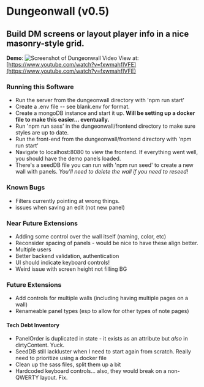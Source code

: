 # Dungeonwall (v0.5)
## Build DM screens or layout player info in a nice masonry-style grid.

**Demo**:
![Screenshot of Dungeonwall Video](https://emulrooney.github.io/images/project-Dungeonwall.png)
View at: [https://www.youtube.com/watch?v=fxwmahfIVFE](https://www.youtube.com/watch?v=fxwmahfIVFE)


### Running this Software

* Run the server from the dungeonwall directory with 'npm run start'
* Create a .env file -- see blank.env for format.
* Create a mongoDB instance and start it up. **Will be setting up a docker file to make this easier... eventually.**
* Run 'npm run sass' in the dungeonwall/frontend directory to make sure styles are up to date.
* Run the front-end from the dungeonwall/frontend directory with 'npm run start'
* Navigate to localhost:8080 to view the frontend. If everything went well, you should have the demo panels loaded.
* There's a seedDB file you can run with 'npm run seed' to create a new wall with panels. _You'll need to delete the wall if you need to reseed!_


### Known Bugs

* Filters currently pointing at wrong things.
* issues when saving an edit (not new panel)


### Near Future Extensions

* Adding some control over the wall itself (naming, color, etc)
* Reconsider spacing of panels - would be nice to have these align better.
* Multiple users
* Better backend validation, authentication
* UI should indicate keyboard controls!
* Weird issue with screen height not filling BG


### Future Extensions

* Add controls for multiple walls (including having multiple pages on a wall)
* Renameable panel types (esp to allow for other types of note pages)


#### Tech Debt Inventory

* PanelOrder is duplicated in state - it exists as an attribute but _also_ in dirtyContent. Yuck.
* SeedDB still lackluster when I need to start again from scratch. Really need to prioritize using a  docker file 
* Clean up the sass files, split them up a bit
* Hardcoded keyboard controls... also, they would break on a non-QWERTY layout. Fix.